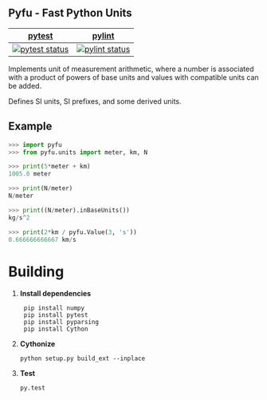 ## Pyfu - Fast Python Units

| [pytest](https://matrix-reloaded.physics.ucsb.edu/teamcity/viewType.html?buildTypeId=Pyle_PythonTests)          | [pylint](https://matrix-reloaded.physics.ucsb.edu/teamcity/viewType.html?buildTypeId=Pyle_PythonPerformanceTests)    |
| ------------- |-------------|
| [![pytest status](https://matrix-reloaded.physics.ucsb.edu/teamcity/app/rest/builds/buildType:pythonunits_Pythonunits/statusIcon)](https://matrix-reloaded.physics.ucsb.edu/teamcity/project.html?projectId=pythonunits&tab=projectOverview) | [![pylint status](https://ci.sanieldank.com/buildStatus/icon?job=pyfu-pylint-all-master)](https://ci.sanieldank.com/job/pyfu-pylint-all-master) |

Implements unit of measurement arithmetic, where a number is associated with a product of powers of base units and values with compatible units can be added.

Defines SI units, SI prefixes, and some derived units.

## Example

```python
>>> import pyfu
>>> from pyfu.units import meter, km, N

>>> print(5*meter + km)
1005.0 meter

>>> print(N/meter)
N/meter

>>> print((N/meter).inBaseUnits())
kg/s^2

>>> print(2*km / pyfu.Value(3, 's'))
0.666666666667 km/s
```

# Building

1. **Install dependencies**

        pip install numpy
        pip install pytest
        pip install pyparsing
        pip install Cython

2. **Cythonize**

    `python setup.py build_ext --inplace`

3. **Test**

    `py.test`
